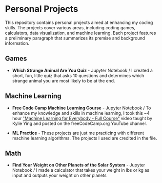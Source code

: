 # Personal Projects

This repository contains personal projects aimed at enhancing my coding skills. The projects cover various areas, including coding games, calculators, data visualization, and machine learning. Each project features a preliminary paragraph that summarizes its premise and background information. 

## Games
- <b>Which Strange Animal Are You Quiz</b> - Jupyter Notebook / I created a short, fun, little quiz that asks 10 questions and determines which strange animal you are most likely to be at the end.

## Machine Learning
- <b>Free Code Camp Machine Learning Course</b> - Jupyter Notebook / To enhance my knowledge and skills in machine learning, I took this ~4 hour <a href="https://youtu.be/i_LwzRVP7bg?si=dReaZuURxMfo4YCm">"Machine Learning for Everybody - Full Course"</a> video taught by Kylie Ying and posted on the freeCodeCamp.org YouTube channel.

- <b>ML Practice</b> - These projects are just me practicing with different machine learning algorithms. The projects I used are credited in the file.

## Math
- <b>Find Your Weight on Other Planets of the Solar System</b> - Jupyter Notebook / I made a calculator that takes your weight in lbs or kg as input and outputs your weight on other planets
